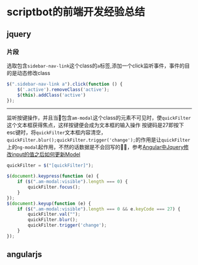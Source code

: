 # scriptbot的前端开发经验总结

## jquery

### 片段

选取包含`sidebar-nav-link`这个class的`a`标签,添加一个click监听事件，事件的目的是动态修改class

```javascript
$(".sidebar-nav-link a").click(function () {
    $('.active').removeClass('active');
    $(this).addClass('active')
});
```

---

监听按键操作，并且当包含`am-modal`这个class的元素不可见时，使`quickFilter`这个文本框获得焦点，这样按键便会成为文本框的输入操作
按键码是27即按下esc键时，将`quickFilter`文本框内容清空，
`quickFilter.blur();quickFilter.trigger('change');`的作用是让`quickFilter`上的`ng-modal`起作用，不然的话数据是不会回写的，参考[Angular中Jquery修改input的值之后如何更新Model](https://blog.csdn.net/meloseven/article/details/70170130)

```javascript
quickFilter = $("[quickFilter]");

$(document).keypress(function (e) {
    if ($(".am-modal:visible").length === 0) {
        quickFilter.focus();
    }
});
$(document).keyup(function (e) {
    if ($(".am-modal:visible").length === 0 && e.keyCode === 27) {
        quickFilter.val("");
        quickFilter.blur();
        quickFilter.trigger('change');
    }
});
```

## angularjs